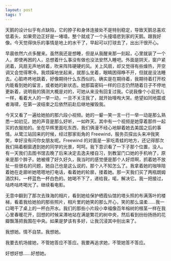 ```yaml
---
layout: post
tags: Y
---
```


天鹅的设计似乎有点缺陷，它的脖子和身体连接处不是特别稳定，导致天鹅总喜欢低着头，如果旁边正好是一堵墙，整个就成了一个头撞墙悲到家的天鹅。跟我好像。今天觉得快乐的事情是地上的水干了，早起可以打球去了，出出汗很开心。

早晨依然六点多醒来。虽然我还是想睡，但是从我醒来那一刻起，心里就装了一个人，即使再困的人，总想着什么事没有做也没法安然入睡吧。外面是阴天，窗户紧闭着，风扇无声地转着，吹来阵阵硬硬的风。关上风扇，却又觉得有些燥热，开空调又会觉得寒冷。我烦躁地坐起来，就那么坐着，眼睛困得睁不开，但就是没法睡去。心脏咚咚地跳着，好像期待什么东西似的。确实是在期待着，我期待着打开校内能看到她的留言，或者她的新状态。她那篇密码一样的日志仍然随着日子不停地更新着，说明我的猜测大概是对的，可她从来没有回复过我。C说我像个小屁孩儿一样，看着大人的一举一动，一旦不关注我了，就开始嚎啕大哭。绝望如同地震或者海啸，在第一波结束之后依然前赴后继地摧毁我。

今天又看了一遍给她拍的那六段小视频。她的一颦一笑一言一行一举一动是那么熟悉一如初见，她的声音是那么好听，一如昨天。其中有一个视频是她穿着那件一起买的衣服拍的。坐在华辉里面吃东西，我们俩漫不经心地聊着她去美国之后的事情。从鹭江站回来的时候，经过那家街角的 Freewind，服务员探出头来冲我笑笑，幸好没有问你女朋友呢。Freewind 的对面是一家吃青蛙的地方，还记得那次我们隔着橱窗遇到她的同学的光景，呵呵。我下意识看了一下子那个位置，没人。有一天我们去图书馆去晚了后来决定去逸夫楼自习，到教室门口她的手机响了，原来是那个胖子。她被缠了好久好久，我当时的感觉便是那个人好烦啊，抓着她不放扯一些很右的问题，她自己也是这么说的，那个人不知怎么了。我拿着她的咖啡陪着她在走廊听她嗯嗯地打电话，看着她的轮廓，搂着她。那一天我们买了两瓶朗姆酒饮料，一杯蓝色一杯白色的。她喝不下了，递给我，喏，解决它。我一把接过，咕咚咕咚喝光了。继续看电影。

无意中翻到了那次去珠海的相片，看到她给保护栖霞仙馆的塔头照的布满落叶的楼梯，看着我给她拍的那些照片，相片里的她笑的那么开心，笑的那么温柔……我一口喝干了桌上的一杯白开水。我们的那些小片段小幸福像百年榕树的根茎一样在我心里春暖花开，回想的时候呆滞地站在满是繁花的树中央，然后看到纷纷扬扬的花瓣飘落把我围在中央。如果是梦该有多好，让我沉浸其中别出来了。

我想她。情不自禁。我想她。

我要去机场接她，不管她答应不答应。我要再追求她，不管她答不答应。

好想好想……好想她。
